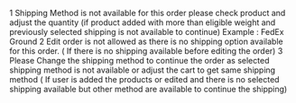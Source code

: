 1 Shipping Method is not available for this order please check product and adjust the quantity (if product added with more than eligible weight and previously selected shipping is not available to continue) Example : FedEx Ground
2 Edit order is not allowed as there is no shipping option available for this order. ( If there is no shipping available before editing the order)
3 Please Change the shipping method to continue the order as selected shipping method is not available or adjust the cart to get same shipping method ( If user is added the products or edited and there is no selected shipping available but other method are available to continue the shipping)